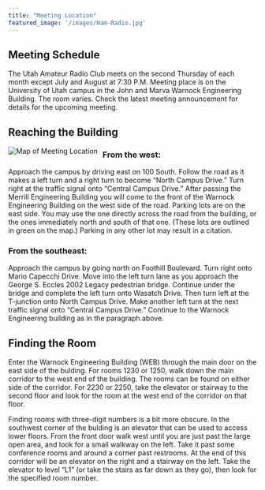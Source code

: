 ```yaml
---
title: "Meeting Location"
featured_image: '/images/Ham-Radio.jpg'
---
```

## Meeting Schedule
The Utah Amateur Radio Club meets on the second Thursday of each month except July and August at 7:30 P.M. Meeting place is on the University of Utah campus in the John and Marva Warnock Engineering Building. The room varies. Check the latest meeting announcement for details for the upcoming meeting.

## Reaching the Building

<img src="/images/map4.gif"
     alt="Map of Meeting Location"
     style="float: left; margin-right: 10px;" />

### From the west: 
Approach the campus by driving east on 100 South. Follow the road as it makes a left turn and a right turn to become “North Campus Drive.” Turn right at the traffic signal onto “Central Campus Drive.” After passing the Merrill Engineering Building you will come to the front of the Warnock Engineering Building on the west side of the road. Parking lots are on the east side. You may use the one directly across the road from the building, or the ones immediately north and south of that one. (These lots are outlined in green on the map.) Parking in any other lot may result in a citation.

### From the southeast: 
Approach the campus by going north on Foothill Boulevard. Turn right onto Mario Capecchi Drive. Move into the left turn lane as you approach the George S. Eccles 2002 Legacy pedestrian bridge. Continue under the bridge and complete the left turn onto Wasatch Drive. Then turn left at the T-junction onto North Campus Drive. Make another left turn at the next traffic signal onto “Central Campus Drive.” Continue to the Warnock Engineering building as in the paragraph above.


## Finding the Room

Enter the Warnock Engineering Building (WEB) through the main door on the east side of the bulding. For rooms 1230 or 1250, walk down the main corridor to the west end of the building. The rooms can be found on either side of the corridor. For 2230 or 2250, take the elevator or stairway to the second floor and look for the room at the west end of the corridor on that floor.

Finding rooms with three-digit numbers is a bit more obscure. In the southwest corner of the bulding is an elevator that can be used to access lower floors. From the front door walk west until you are just past the large open area, and look for a small walkway on the left. Take it past some conference rooms and around a corner past restrooms. At the end of this corridor will be an elevator on the right and a stairway on the left. Take the elevator to level “L1” (or take the stairs as far down as they go), then look for the specified room number.